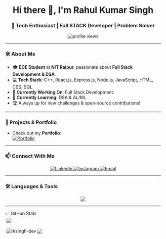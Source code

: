 <h1 align="center">Hi there 👋, I'm Rahul Kumar Singh</h1>
<h3 align="center">🚀 Tech Enthusiast | Full STACK Developer | Problem Solver</h3>

<p align="center">
  <img src="https://komarev.com/ghpvc/?username=rksingh-dev&label=Profile%20Views&color=0e75b6&style=flat" alt="profile views"/>
</p>

---

### 🛠 About Me
- 🎓 **ECE Student** at **NIT Raipur**, passionate about **Full Stack Development & DSA**.
- 💻 **Tech Stack**: C++, React.js, Express.js, Node.js, JavaScript, HTML, CSS, SQL.
- 🔭 **Currently Working On**: Full Stack Development.
- 🌱 **Currently Learning**: DSA & AL/ML
- 🏆 Always up for new challenges & open-source contributions!

---

### 🚀 Projects & Portfolio
- Check out my **Portfolio**:  
  [![Portfolio](https://img.shields.io/badge/Portfolio-%230A66C2.svg?style=for-the-badge&logo=google-chrome&logoColor=white)](https://rahulkumarsingh.vercel.app/)

---

### 📫 Connect With Me
<p align="center">
  <a href="https://www.linkedin.com/in/rahul-kumar-singh-1a14401ba/" target="_blank">
    <img src="https://img.shields.io/badge/LinkedIn-%230A66C2.svg?style=for-the-badge&logo=linkedin&logoColor=white" alt="LinkedIn"/>
  </a>
  <a href="https://instagram.com/the_rahulepisode" target="_blank">
    <img src="https://img.shields.io/badge/Instagram-%23E4405F.svg?style=for-the-badge&logo=instagram&logoColor=white" alt="Instagram"/>
  </a>
  <a href="mailto:rahul2004ruby@gmail.com">
    <img src="https://img.shields.io/badge/Gmail-D14836?style=for-the-badge&logo=gmail&logoColor=white" alt="Email"/>
  </a>
</p>

---

### 🛠 Languages & Tools
<p align="center">
  <img src="https://skillicons.dev/icons?i=cpp,html,css,js,react,nodejs,express,mongodb,tailwind,git,github,figma,postman,python,mysql,typescript" />
</p>

---


📈 GitHub Stats  
&nbsp;![](https://komarev.com/ghpvc/?username=rksingh-dev&color=brightgreen)
<p>&nbsp;<img align="center" src="https://github-readme-stats.vercel.app/api?username=rksingh-dev&show_icons=true&rank_icon=github&locale=en" alt="rksingh-dev" />
<img align="center" src="https://github-readme-stats.vercel.app/api/top-langs/?username=rksingh-dev&layout=compact&hide_border=true&&langs_count=10&show_icons=true&theme=transparent" />
</p>



